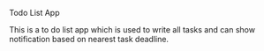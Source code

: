 Todo List App

This is a to do list app which is used to write all tasks and can show notification based on nearest task deadline.
